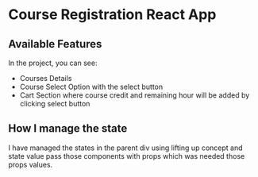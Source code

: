 # Course Registration React App

## Available Features

In the project, you can see:

* Courses Details
* Course Select Option with the select button
* Cart Section where course credit and remaining hour will be added by clicking select button
 
## How I manage the state

I have managed the states in the parent div using lifting up concept and state value pass those components with props which was needed those props values.